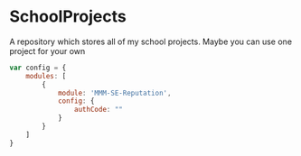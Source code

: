 # SchoolProjects
A repository which stores all of my school projects. Maybe you can use one project for your own


``` javascript
var config = {
    modules: [
        {
            module: 'MMM-SE-Reputation',
            config: {
                authCode: ""
            }
        }
    ]
}
```
